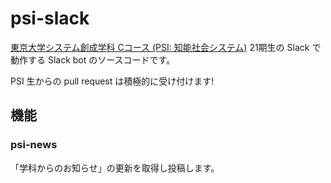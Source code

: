 # psi-slack

[東京大学システム創成学科 Cコース (PSI: 知能社会システム)](https://www.si.t.u-tokyo.ac.jp/course/psi/) 21期生の Slack で動作する Slack bot のソースコードです。

PSI 生からの pull request は積極的に受け付けます!

## 機能

### psi-news

「学科からのお知らせ」の更新を取得し投稿します。
